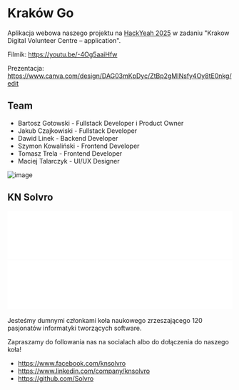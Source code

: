 # Kraków Go

Aplikacja webowa naszego projektu na [HackYeah 2025](https://challengerocket.com/hackyeah-2025) w zadaniu "Krakow Digital Volunteer Centre – application".

Filmik: <https://youtu.be/-4Og5aaiHfw>

Prezentacja: <https://www.canva.com/design/DAG03mKpDyc/ZtBp2gMINsfy4Oy8tE0nkg/edit>

## Team

- Bartosz Gotowski - Fullstack Developer i Product Owner
- Jakub Czajkowiski - Fullstack Developer
- Dawid Linek - Backend Developer
- Szymon Kowaliński - Frontend Developer
- Tomasz Trela - Frontend Developer
- Maciej Talarczyk - UI/UX Designer

<img  alt="image" src="https://github.com/user-attachments/assets/5ae14441-1f44-46b1-bb64-d7c5459c9846" />

## KN Solvro

![Solvro banner](https://github.com/Solvro/backend-topwr-sks/blob/main/assets/solvro_dark.png#gh-dark-mode-only)
![Solvro banner](https://github.com/Solvro/backend-topwr-sks/blob/main/assets/solvro_dark.png#gh-light-mode-only)

Jesteśmy dumnymi członkami koła naukowego zrzeszającego 120 pasjonatów informatyki tworzących software.

Zapraszamy do followania nas na socialach albo do dołączenia do naszego koła!

- <https://www.facebook.com/knsolvro>
- <https://www.linkedin.com/company/knsolvro>
- <https://github.com/Solvro>
